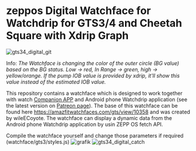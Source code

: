  # zeppos Digital Watchface for Watchdrip for GTS3/4 and Cheetah Square with Xdrip Graph

![gts34_digital_git](https://github.com/sedy89/zeppos_watchdrip_gts3_wf/assets/65983953/cf60f670-4ac0-4a8e-9197-134e7dbfba7e)

Info: *The Watchface is changing the color of the outer circle (BG value) based on the BG status. Low -> red, In Range -> green, high -> yellow/orange.*
*If the pump IOB value is provided by xdrip, it'll show this value instead of the estimated IOB value.*

This repository contains a watchface which is designed to work together with watch <a href="https://github.com/bigdigital/zeppos_watchdrip_app">Companion APP</a>  and Android phone Watchdrip application (see the latest version on <a href="https://www.patreon.com/xdrip_miband">Patreon page</a>). The base of this watchface can be found here https://amazfitwatchfaces.com/gts/view/10358 and was created by wileECoyote.
The watchface can display a dynamic data from the Android phone Watchdrip application by usin ZEPP OS fetch API.

Compile the watchface yourself and change those parameters if required (watchface/gts3/styles.js)
![grafik](https://user-images.githubusercontent.com/65983953/232456088-b3dc411d-cbbd-401a-a74e-557bf4bb35cd.png) 
![gts34_digital_catch](https://github.com/sedy89/zeppos_watchdrip_gts3_wf/assets/65983953/957b928e-ccda-4c7d-af38-e1f04a82f5ca)



